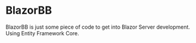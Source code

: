 # BlazorBB

BlazorBB is just some piece of code to get into Blazor Server development. Using Entity Framework Core.
